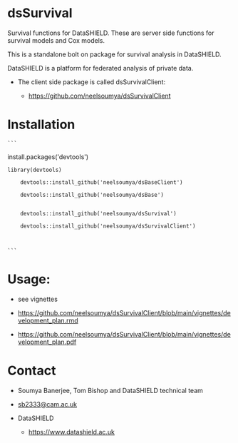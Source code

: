 # dsSurvival

Survival functions for DataSHIELD. These are server side functions for survival models and Cox models.

This is a standalone bolt on package for survival analysis in DataSHIELD.

DataSHIELD is a platform for federated analysis of private data.

* The client side package is called dsSurvivalClient:

    * https://github.com/neelsoumya/dsSurvivalClient

# Installation

    ```
   install.packages('devtools')
	
	library(devtools)
	
        devtools::install_github('neelsoumya/dsBaseClient')
	
        devtools::install_github('neelsoumya/dsBase')
	
	
        devtools::install_github('neelsoumya/dsSurvival')
   
        devtools::install_github('neelsoumya/dsSurvivalClient')
		
	 
    
    ```


# Usage:

* see vignettes

* https://github.com/neelsoumya/dsSurvivalClient/blob/main/vignettes/development_plan.rmd

* https://github.com/neelsoumya/dsSurvivalClient/blob/main/vignettes/development_plan.pdf 



# Contact

* Soumya Banerjee, Tom Bishop and DataSHIELD technical team

* sb2333@cam.ac.uk

* DataSHIELD 

    * https://www.datashield.ac.uk


    




